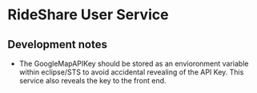 # RideShare User Service
## Development notes

* The GoogleMapAPIKey should be stored as an envioronment variable within eclipse/STS to avoid accidental revealing of the API Key. This service also reveals the key to the front end.
